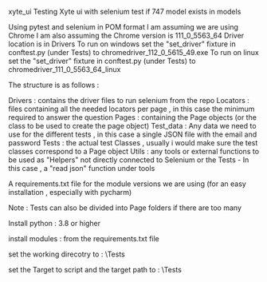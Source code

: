xyte_ui
Testing Xyte ui with selenium test if 747 model exists in models

Using pytest and selenium in POM format I am assuming we are using Chrome
I am also assuming the Chrome version is 111_0_5563_64
Driver location is in Drivers
To run on windows set the "set_driver" fixture in conftest.py (under Tests) to chromedriver_112_0_5615_49.exe
To run on linux set the "set_driver" fixture in conftest.py (under Tests) to chromedriver_111_0_5563_64_linux

The structure is as follows :

Drivers : contains the driver files to run selenium from the repo
Locators : files containing all the needed locators per page , in this case the minimum required to answer the question
Pages : containing the Page objects (or the class to be used to create the page object)
Test_data : Any data we need to use for the different tests , in this case a single JSON file with the email and password
Tests : the actual test Classes , usually i would make sure the test classes correspond to a Page object
Utils : any tools or external functions to be used as "Helpers" not directly connected to Selenium or the Tests -
        In this case , a "read json" function under tools

A requirements.txt file for the module versions we are using (for an easy installation , especially with pycharm)

Note : Tests can also be divided into Page folders if there are too many


Install python : 3.8 or higher

install modules : from the requirements.txt file

set the working direcotry to : <Path to xyte Exercise Folder>\Tests

set the Target to script and the target path to : <Path to xyte Exercise Folder>\Tests


